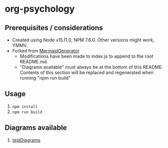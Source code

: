 # org-psychology

## Prerequisites / considerations

* Created using Node v15.11.0, NPM 7.6.0.  Other versions might work, YMMV.
* Forked from [MermaidGenerator](https://github.com/SimonKenyonShepard/mermaidjs-github-svg-generator)
  * Modifications have been made to index.js to append to the root README.md.
  * "Diagrams available" must always be at the bottom of this README.  Contents of this section will be replaced and regenerated when running "npm run build"

## Usage
1. `npm install`
1. `npm run build`

## Diagrams available
1. [testDiagrams](generated/testDiagrams/README.md)
